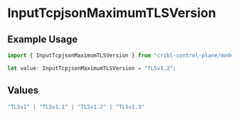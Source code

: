 # InputTcpjsonMaximumTLSVersion

## Example Usage

```typescript
import { InputTcpjsonMaximumTLSVersion } from "cribl-control-plane/models";

let value: InputTcpjsonMaximumTLSVersion = "TLSv1.2";
```

## Values

```typescript
"TLSv1" | "TLSv1.1" | "TLSv1.2" | "TLSv1.3"
```